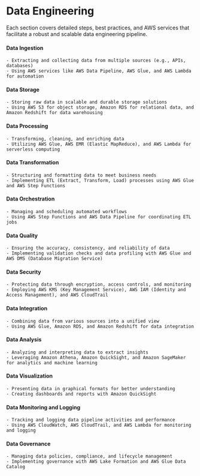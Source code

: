 
# Data Engineering 

Each section covers detailed steps, best practices, and AWS services that facilitate a robust and scalable data engineering pipeline.

#### Data Ingestion

````
- Extracting and collecting data from multiple sources (e.g., APIs, databases)  
- Using AWS services like AWS Data Pipeline, AWS Glue, and AWS Lambda for automation
````

#### Data Storage

````
- Storing raw data in scalable and durable storage solutions  
- Using AWS S3 for object storage, Amazon RDS for relational data, and Amazon Redshift for data warehousing
````

#### Data Processing

````
- Transforming, cleaning, and enriching data
- Utilizing AWS Glue, AWS EMR (Elastic MapReduce), and AWS Lambda for serverless computing
````

#### Data Transformation

````
- Structuring and formatting data to meet business needs
- Implementing ETL (Extract, Transform, Load) processes using AWS Glue and AWS Step Functions
````

#### Data Orchestration

````
- Managing and scheduling automated workflows
- Using AWS Step Functions and AWS Data Pipeline for coordinating ETL jobs
````

#### Data Quality

````
- Ensuring the accuracy, consistency, and reliability of data
- Implementing validation checks and data profiling with AWS Glue and AWS DMS (Database Migration Service)
````

#### Data Security

````
- Protecting data through encryption, access controls, and monitoring
- Employing AWS KMS (Key Management Service), AWS IAM (Identity and Access Management), and AWS CloudTrail
````

#### Data Integration

````
- Combining data from various sources into a unified view
- Using AWS Glue, Amazon RDS, and Amazon Redshift for data integration
````

#### Data Analysis

````
- Analyzing and interpreting data to extract insights
- Leveraging Amazon Athena, Amazon QuickSight, and Amazon SageMaker for analytics and machine learning
````

#### Data Visualization

````
- Presenting data in graphical formats for better understanding  
- Creating dashboards and reports with Amazon QuickSight
````

#### Data Monitoring and Logging

````
- Tracking and logging data pipeline activities and performance  
- Using AWS CloudWatch, AWS CloudTrail, and AWS Lambda for monitoring and logging
````

#### Data Governance
````
- Managing data policies, compliance, and lifecycle management  
- Implementing governance with AWS Lake Formation and AWS Glue Data Catalog  
````